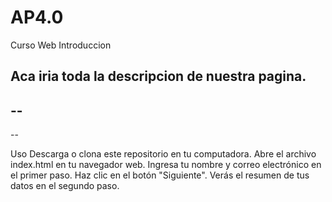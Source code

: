 # AP4.0

Curso Web Introduccion

Aca iria toda la descripcion de nuestra pagina.
--
--
--
--

Uso
Descarga o clona este repositorio en tu computadora.
Abre el archivo index.html en tu navegador web.
Ingresa tu nombre y correo electrónico en el primer paso.
Haz clic en el botón "Siguiente".
Verás el resumen de tus datos en el segundo paso.
